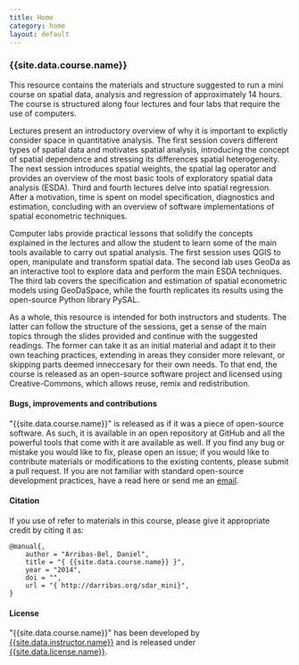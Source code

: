```yaml
---
title: Home
category: home
layout: default
---
```


### {{site.data.course.name}}

This resource contains the materials and structure suggested to run a mini
course on spatial data, analysis and regression of
approximately 14 hours. The course is structured along four lectures and four
labs that require the use of computers.

Lectures present an introductory overview of why it is important to explictly
consider space in quantitative analysis. The first session covers different types of spatial data
and motivates spatial analysis, introducing the concept of spatial dependence
and stressing its differences spatial heterogeneity. The next session
introduces spatial weights, the spatial lag operator and provides an overview
of the most basic tools of exploratory spatial data analysis (ESDA). Third and
fourth lectures delve into spatial regression. After a motivation, time is
spent on model specification, diagnostics and estimation, concluding with an
overview of software implementations of spatial econometric techniques. 

Computer labs provide practical lessons that solidify the concepts explained
in the lectures and allow the student to learn some of the main tools
available to carry out spatial analysis. The first session uses QGIS to open,
manipulate and transform spatial data. The second lab uses GeoDa as an
interactive tool to explore data and perform the main ESDA techniques. The
third lab covers the specification and estimation of spatial econometric models using
GeoDaSpace, while the fourth replicates its results using the open-source
Python library PySAL.

As a whole, this resource is intended for both instructors and students. The
latter can follow the structure of the sessions, get a sense of the main
topics through the slides provided and continue with the suggested readings.
The former can take it as an initial material and adapt it to their own teaching
practices, extending in areas they consider more relevant, or skipping parts
deemed inneccesary for their own needs. To that end, the course is released
as an open-source software project and licensed using Creative-Commons, which
allows reuse, remix and redistribution.

#### Bugs, improvements and contributions

"{{site.data.course.name}}" is released as if it was a piece of open-source
software. As such, it is available in an open repository at GitHub and all the
powerful tools that come with it are available as well. If you find any bug or
mistake you would like to fix, please open an issue; if you would like to
contribute materials or modifications to the existing contents, please submit
a pull request. If you are not familiar with standard open-source development
practices, have a read here or send me an
[email](mailto:d.arribas-bel@bham.ac.uk).

#### Citation

If you use of refer to materials in this course, please give it appropriate
credit by citing it as:

    @manual{, 
        author = "Arribas-Bel, Daniel",
        title = "{ {{site.data.course.name}} }",
        year = "2014",
        doi = "",
        url = "{ http://darribas.org/sdar_mini}",
    }

#### License

"{{site.data.course.name}}" has been developed by [{{site.data.instructor.name}}]({{site.data.instructor.url}}) and
is released under [{{site.data.license.name}}]({{site.data.license.url}}).

